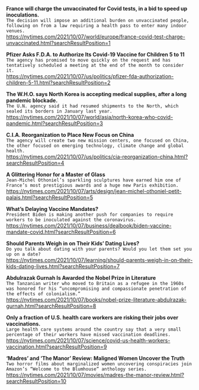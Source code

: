 **France will charge the unvaccinated for Covid tests, in a bid to speed up inoculations.**\
`The decision will impose an additional burden on unvaccinated people, following on from a law requiring a health pass to enter many indoor venues.`\
https://nytimes.com/2021/10/07/world/europe/france-covid-test-charge-unvaccinated.html?searchResultPosition=1

**Pfizer Asks F.D.A. to Authorize Its Covid-19 Vaccine for Children 5 to 11**\
`The agency has promised to move quickly on the request and has tentatively scheduled a meeting at the end of the month to consider it.`\
https://nytimes.com/2021/10/07/us/politics/pfizer-fda-authorization-children-5-11.html?searchResultPosition=2

**The W.H.O. says North Korea is accepting medical supplies, after a long pandemic blockade.**\
`The U.N. agency said it had resumed shipments to the North, which sealed its borders in January last year.`\
https://nytimes.com/2021/10/07/world/asia/north-korea-who-covid-pandemic.html?searchResultPosition=3

**C.I.A. Reorganization to Place New Focus on China**\
`The agency will create two new mission centers, one focused on China, the other focused on emerging technology, climate change and global health.`\
https://nytimes.com/2021/10/07/us/politics/cia-reorganization-china.html?searchResultPosition=4

**A Glittering Honor for a Master of Glass**\
`Jean-Michel Othoniel’s sparkling sculptures have earned him one of France’s most prestigious awards and a huge new Paris exhibition.`\
https://nytimes.com/2021/10/07/arts/design/jean-michel-othoniel-petit-palais.html?searchResultPosition=5

**What’s Delaying Vaccine Mandates?**\
`President Biden is making another push for companies to require workers to be inoculated against the coronavirus.`\
https://nytimes.com/2021/10/07/business/dealbook/biden-vaccine-mandate-covid.html?searchResultPosition=6

**Should Parents Weigh in on Their Kids’ Dating Lives?**\
`Do you talk about dating with your parents? Would you let them set you up on a date?`\
https://nytimes.com/2021/10/07/learning/should-parents-weigh-in-on-their-kids-dating-lives.html?searchResultPosition=7

**Abdulrazak Gurnah Is Awarded the Nobel Prize in Literature**\
`The Tanzanian writer who moved to Britain as a refugee in the 1960s was honored for his “uncompromising and compassionate penetration of the effects of colonialism.”`\
https://nytimes.com/2021/10/07/books/nobel-prize-literature-abdulrazak-gurnah.html?searchResultPosition=8

**Only a fraction of U.S. health care workers are risking their jobs over vaccinations.**\
`Large health care systems around the country say that a very small percentage of their workers have missed vaccination deadlines.`\
https://nytimes.com/2021/10/07/science/covid-us-health-workers-vaccination.html?searchResultPosition=9

**‘Madres’ and ‘The Manor’ Review: Maligned Women Uncover the Truth**\
`Two horror films about marginalized women uncovering conspiracies join Amazon’s “Welcome to the Blumhouse” anthology series.`\
https://nytimes.com/2021/10/07/movies/madres-the-manor-review.html?searchResultPosition=10

